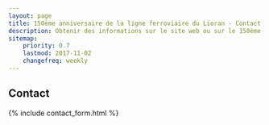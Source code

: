 ```yaml
---
layout: page
title: 150ème anniversaire de la ligne ferroviaire du Lioran - Contact
description: Obtenir des informations sur le site web ou sur le 150ème anniversaire de la ligne ferroviaire du Lioran
sitemap:
    priority: 0.7
    lastmod: 2017-11-02
    changefreq: weekly
---
```

## Contact

<div class="contact">
{% include contact_form.html %}
</div>

